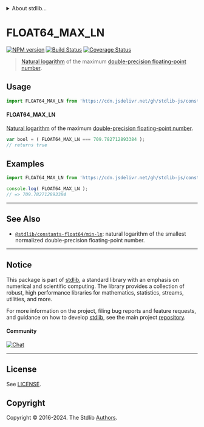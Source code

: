 <!--

@license Apache-2.0

Copyright (c) 2018 The Stdlib Authors.

Licensed under the Apache License, Version 2.0 (the "License");
you may not use this file except in compliance with the License.
You may obtain a copy of the License at

   http://www.apache.org/licenses/LICENSE-2.0

Unless required by applicable law or agreed to in writing, software
distributed under the License is distributed on an "AS IS" BASIS,
WITHOUT WARRANTIES OR CONDITIONS OF ANY KIND, either express or implied.
See the License for the specific language governing permissions and
limitations under the License.

-->


<details>
  <summary>
    About stdlib...
  </summary>
  <p>We believe in a future in which the web is a preferred environment for numerical computation. To help realize this future, we've built stdlib. stdlib is a standard library, with an emphasis on numerical and scientific computation, written in JavaScript (and C) for execution in browsers and in Node.js.</p>
  <p>The library is fully decomposable, being architected in such a way that you can swap out and mix and match APIs and functionality to cater to your exact preferences and use cases.</p>
  <p>When you use stdlib, you can be absolutely certain that you are using the most thorough, rigorous, well-written, studied, documented, tested, measured, and high-quality code out there.</p>
  <p>To join us in bringing numerical computing to the web, get started by checking us out on <a href="https://github.com/stdlib-js/stdlib">GitHub</a>, and please consider <a href="https://opencollective.com/stdlib">financially supporting stdlib</a>. We greatly appreciate your continued support!</p>
</details>

# FLOAT64_MAX_LN

[![NPM version][npm-image]][npm-url] [![Build Status][test-image]][test-url] [![Coverage Status][coverage-image]][coverage-url] <!-- [![dependencies][dependencies-image]][dependencies-url] -->

> [Natural logarithm][natural-logarithm] of the maximum [double-precision floating-point number][ieee754].



<section class="usage">

## Usage

```javascript
import FLOAT64_MAX_LN from 'https://cdn.jsdelivr.net/gh/stdlib-js/constants-float64-max-ln@deno/mod.js';
```

#### FLOAT64_MAX_LN

[Natural logarithm][natural-logarithm] of the maximum [double-precision floating-point number][ieee754].

```javascript
var bool = ( FLOAT64_MAX_LN === 709.782712893384 );
// returns true
```

</section>

<!-- /.usage -->

<section class="examples">

## Examples

<!-- TODO: better example -->

<!-- eslint no-undef: "error" -->

```javascript
import FLOAT64_MAX_LN from 'https://cdn.jsdelivr.net/gh/stdlib-js/constants-float64-max-ln@deno/mod.js';

console.log( FLOAT64_MAX_LN );
// => 709.782712893384
```

</section>

<!-- /.examples -->

<!-- C interface documentation. -->



<!-- Section for related `stdlib` packages. Do not manually edit this section, as it is automatically populated. -->

<section class="related">

* * *

## See Also

-   <span class="package-name">[`@stdlib/constants-float64/min-ln`][@stdlib/constants/float64/min-ln]</span><span class="delimiter">: </span><span class="description">natural logarithm of the smallest normalized double-precision floating-point number.</span>

</section>

<!-- /.related -->

<!-- Section for all links. Make sure to keep an empty line after the `section` element and another before the `/section` close. -->


<section class="main-repo" >

* * *

## Notice

This package is part of [stdlib][stdlib], a standard library with an emphasis on numerical and scientific computing. The library provides a collection of robust, high performance libraries for mathematics, statistics, streams, utilities, and more.

For more information on the project, filing bug reports and feature requests, and guidance on how to develop [stdlib][stdlib], see the main project [repository][stdlib].

#### Community

[![Chat][chat-image]][chat-url]

---

## License

See [LICENSE][stdlib-license].


## Copyright

Copyright &copy; 2016-2024. The Stdlib [Authors][stdlib-authors].

</section>

<!-- /.stdlib -->

<!-- Section for all links. Make sure to keep an empty line after the `section` element and another before the `/section` close. -->

<section class="links">

[npm-image]: http://img.shields.io/npm/v/@stdlib/constants-float64-max-ln.svg
[npm-url]: https://npmjs.org/package/@stdlib/constants-float64-max-ln

[test-image]: https://github.com/stdlib-js/constants-float64-max-ln/actions/workflows/test.yml/badge.svg?branch=v0.2.1
[test-url]: https://github.com/stdlib-js/constants-float64-max-ln/actions/workflows/test.yml?query=branch:v0.2.1

[coverage-image]: https://img.shields.io/codecov/c/github/stdlib-js/constants-float64-max-ln/main.svg
[coverage-url]: https://codecov.io/github/stdlib-js/constants-float64-max-ln?branch=main

<!--

[dependencies-image]: https://img.shields.io/david/stdlib-js/constants-float64-max-ln.svg
[dependencies-url]: https://david-dm.org/stdlib-js/constants-float64-max-ln/main

-->

[chat-image]: https://img.shields.io/gitter/room/stdlib-js/stdlib.svg
[chat-url]: https://app.gitter.im/#/room/#stdlib-js_stdlib:gitter.im

[stdlib]: https://github.com/stdlib-js/stdlib

[stdlib-authors]: https://github.com/stdlib-js/stdlib/graphs/contributors

[umd]: https://github.com/umdjs/umd
[es-module]: https://developer.mozilla.org/en-US/docs/Web/JavaScript/Guide/Modules

[deno-url]: https://github.com/stdlib-js/constants-float64-max-ln/tree/deno
[deno-readme]: https://github.com/stdlib-js/constants-float64-max-ln/blob/deno/README.md
[umd-url]: https://github.com/stdlib-js/constants-float64-max-ln/tree/umd
[umd-readme]: https://github.com/stdlib-js/constants-float64-max-ln/blob/umd/README.md
[esm-url]: https://github.com/stdlib-js/constants-float64-max-ln/tree/esm
[esm-readme]: https://github.com/stdlib-js/constants-float64-max-ln/blob/esm/README.md
[branches-url]: https://github.com/stdlib-js/constants-float64-max-ln/blob/main/branches.md

[stdlib-license]: https://raw.githubusercontent.com/stdlib-js/constants-float64-max-ln/main/LICENSE

[ieee754]: https://en.wikipedia.org/wiki/IEEE_754-1985

[natural-logarithm]: https://en.wikipedia.org/wiki/Natural_logarithm

<!-- <related-links> -->

[@stdlib/constants/float64/min-ln]: https://github.com/stdlib-js/constants-float64-min-ln/tree/deno

<!-- </related-links> -->

</section>

<!-- /.links -->
